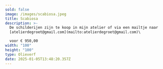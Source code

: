 ```yaml
---
sold: false
image: /images/scabiosa.jpeg
title: Scabiosa
description: >-
  De schilderijen zijn te koop in mijn atelier of via een mailtje naar
  [atelierdegroet@gmail.com](mailto:atelierdegroet@gmail.com)\

  voor € 950,00
width: "100"
height: "100"
type: Olieverf
date: 2025-01-05T13:48:20.357Z
---
```

